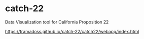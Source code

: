 # catch-22
Data Visualization tool for California Proposition 22

https://tramadoss.github.io/catch-22/catch22/webapp/index.html
